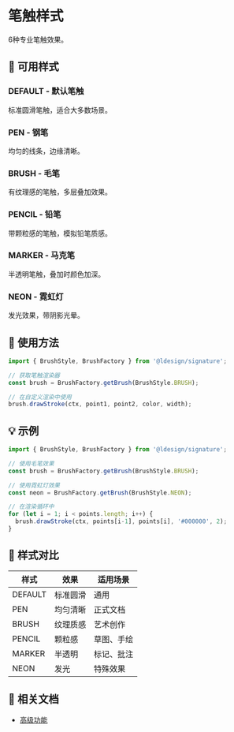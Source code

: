 # 笔触样式

6种专业笔触效果。

## 🎨 可用样式

### DEFAULT - 默认笔触
标准圆滑笔触，适合大多数场景。

### PEN - 钢笔
均匀的线条，边缘清晰。

### BRUSH - 毛笔
有纹理感的笔触，多层叠加效果。

### PENCIL - 铅笔
带颗粒感的笔触，模拟铅笔质感。

### MARKER - 马克笔
半透明笔触，叠加时颜色加深。

### NEON - 霓虹灯
发光效果，带阴影光晕。

## 🚀 使用方法

```typescript
import { BrushStyle, BrushFactory } from '@ldesign/signature';

// 获取笔触渲染器
const brush = BrushFactory.getBrush(BrushStyle.BRUSH);

// 在自定义渲染中使用
brush.drawStroke(ctx, point1, point2, color, width);
```

## 💡 示例

```typescript
import { BrushStyle, BrushFactory } from '@ldesign/signature';

// 使用毛笔效果
const brush = BrushFactory.getBrush(BrushStyle.BRUSH);

// 使用霓虹灯效果
const neon = BrushFactory.getBrush(BrushStyle.NEON);

// 在渲染循环中
for (let i = 1; i < points.length; i++) {
  brush.drawStroke(ctx, points[i-1], points[i], '#000000', 2);
}
```

## 🎯 样式对比

| 样式 | 效果 | 适用场景 |
|------|------|---------|
| DEFAULT | 标准圆滑 | 通用 |
| PEN | 均匀清晰 | 正式文档 |
| BRUSH | 纹理质感 | 艺术创作 |
| PENCIL | 颗粒感 | 草图、手绘 |
| MARKER | 半透明 | 标记、批注 |
| NEON | 发光 | 特殊效果 |

## 🔗 相关文档

- [高级功能](/guide/advanced-features)

